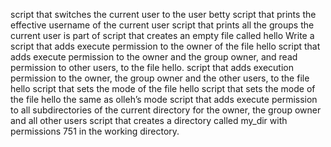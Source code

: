 script that switches the current user to the user betty
script that prints the effective username of the current user
script that prints all the groups the current user is part of
script that creates an empty file called hello
Write a script that adds execute permission to the owner of the file hello
script that adds execute permission to the owner and the group owner, and read permission to other users, to the file hello.
script that adds execution permission to the owner, the group owner and the other users, to the file hello
script that sets the mode of the file hello
script that sets the mode of the file hello the same as olleh’s mode
script that adds execute permission to all subdirectories of the current directory for the owner, the group owner and all other users
script that creates a directory called my_dir with permissions 751 in the working directory.
